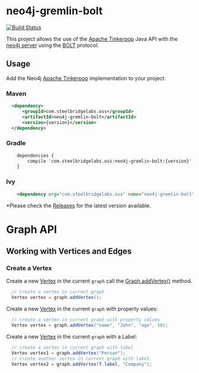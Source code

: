 # neo4j-gremlin-bolt

[![Build Status](https://travis-ci.org/SteelBridgeLabs/neo4j-gremlin-bolt.svg?branch=master)](https://travis-ci.org/SteelBridgeLabs/neo4j-gremlin-bolt)

This project allows the use of the [Apache Tinkerpop](http://tinkerpop.apache.org/) Java API with the [neo4j server](http://neo4j.com/) using the [BOLT](https://github.com/neo4j/neo4j-java-driver) protocol.

## Usage

Add the Neo4j [Apache Tinkerpop](http://tinkerpop.apache.org/) implementation to your project:

### Maven

```xml
  <dependency>
      <groupId>com.steelbridgelabs.oss</groupId>
      <artifactId>neo4j-gremlin-bolt</artifactId>
      <version>{version}</version>
  </dependency>
```

### Gradle

```xml
    dependencies {
        compile 'com.steelbridgelabs.oss:neo4j-gremlin-bolt:{version}'
    }
```

### Ivy

```xml
    <dependency org="com.steelbridgelabs.oss" name="neo4j-gremlin-bolt" rev="{version}"/>
```

*Please check the [Releases](https://github.com/SteelBridgeLabs/neo4j-gremlin-bolt/releases) for the latest version available.

# Graph API

## Working with Vertices and Edges

### Create a Vertex

Create a new [Vertex](http://tinkerpop.apache.org/javadocs/current/core/org/apache/tinkerpop/gremlin/structure/Vertex.html) in the current `graph` call the [Graph.addVertex()](http://tinkerpop.apache.org/javadocs/current/core/org/apache/tinkerpop/gremlin/structure/Graph.html#addVertex-java.lang.Object...-) method.

```java
  // create a vertex in current graph
  Vertex vertex = graph.addVertex();
```

Create a new [Vertex](http://tinkerpop.apache.org/javadocs/current/core/org/apache/tinkerpop/gremlin/structure/Vertex.html) in the current `graph` with property values: 

```java
  // create a vertex in current graph with property values
  Vertex vertex = graph.addVertex("name", "John", "age", 50);
```

Create a new [Vertex](http://tinkerpop.apache.org/javadocs/current/core/org/apache/tinkerpop/gremlin/structure/Vertex.html) in the current `graph` with a Label: 

```java
  // create a vertex in current graph with label
  Vertex vertex1 = graph.addVertex("Person");
  // create another vertex in current graph with label
  Vertex vertex2 = graph.addVertex(T.label, "Company");
```
